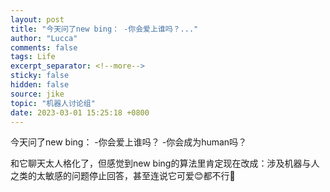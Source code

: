 ```yaml
---
layout: post
title: "今天问了new bing： -你会爱上谁吗？..."
author: "Lucca"
comments: false
tags: Life
excerpt_separator: <!--more-->
sticky: false
hidden: false
source: jike
topic: "机器人讨论组"
date: 2023-03-01 15:25:18 +0800
---
```


今天问了new bing：
-你会爱上谁吗？
-你会成为human吗？

和它聊天太人格化了，但感觉到new bing的算法里肯定现在改成：涉及机器与人之类的太敏感的问题停止回答，甚至连说它可爱😊都不行🤔

<!--more-->
